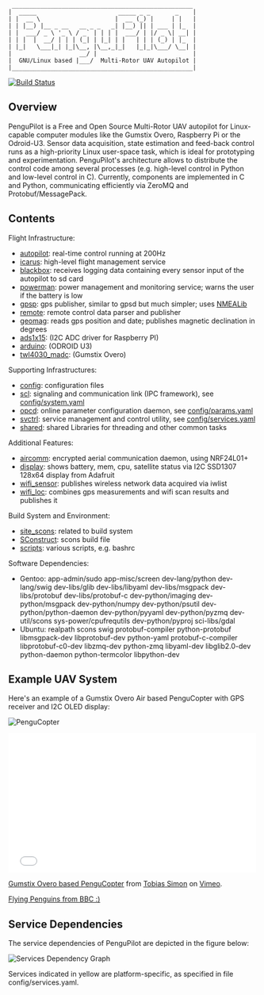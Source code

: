      ___________________________________________________
    |  _____                       _____ _ _       _    |
    | |  __ \                     |  __ (_) |     | |   |
    | | |__) |__ _ __   __ _ _   _| |__) || | ___ | |_  |
    | |  ___/ _ \ '_ \ / _` | | | |  ___/ | |/ _ \| __| |
    | | |  |  __/ | | | (_| | |_| | |   | | | (_) | |_  |
    | |_|   \___|_| |_|\__, |\__,_|_|   |_|_|\___/ \__| |
    |                   __/ |                           |
    |  GNU/Linux based |___/  Multi-Rotor UAV Autopilot |
    |___________________________________________________|

[![Build Status](https://travis-ci.org/PenguPilot/PenguPilot.svg?branch=master)](https://travis-ci.org/PenguPilot/PenguPilot)

Overview
--------
PenguPilot is a Free and Open Source Multi-Rotor UAV autopilot for Linux-capable computer modules like the Gumstix Overo, Raspberry Pi or the Odroid-U3.
Sensor data acquisition, state estimation and feed-back control runs as a high-priority Linux user-space task, which is ideal for prototyping and experimentation.
PenguPilot's architecture allows to distribute the control code among several processes (e.g. high-level control in Python and low-level control in C).
Currently, components are implemented in C and Python, communicating efficiently via ZeroMQ and Protobuf/MessagePack.

Contents
--------

Flight Infrastructure:
- [autopilot](autopilot): real-time control running at 200Hz
- [icarus](icarus): high-level flight management service
- [blackbox](blackbox): receives logging data containing every sensor input of the autopilot to sd card
- [powerman](powerman): power management and monitoring service; warns the user if the battery is low
- [gpsp](gpsp): gps publisher, similar to gpsd but much simpler; uses [NMEALib](https://github.com/AHR-Project/nmealib)
- [remote](remote): remote control data parser and publisher
- [geomag](geomag): reads gps position and date; publishes magnetic declination in degrees
- [ads1x15](ads1x15): (I2C ADC driver for Raspberry PI)
- [arduino](arduino): (ODROID U3)
- [twl4030_madc](twl4030_madc): (Gumstix Overo)

Supporting Infrastructures:

- [config](config): configuration files
- [scl](scl): signaling and communication link (IPC framework), see [config/system.yaml](config/system.yaml)
- [opcd](opcd): online parameter configuration daemon, see [config/params.yaml](config/params.yaml)
- [svctrl](svctrl): service management and control utility, see [config/services.yaml](config/services.yaml)
- [shared](shared): shared Libraries for threading and other common tasks

Additional Features:

- [aircomm](aircomm): encrypted aerial communication daemon, using NRF24L01+
- [display](display): shows battery, mem, cpu, satellite status via I2C SSD1307 128x64 display from Adafruit
- [wifi_sensor](wifi_sensor): publishes wireless network data acquired via iwlist
- [wifi_loc](wifi_loc): combines gps measurements and wifi scan results and publishes it

Build System and Environment:

- [site_scons](site_scons): related to build system
- [SConstruct](SConstruct): scons build file
- [scripts](scripts): various scripts, e.g. bashrc

Software Dependencies:
- Gentoo: app-admin/sudo app-misc/screen dev-lang/python dev-lang/swig dev-libs/glib dev-libs/libyaml dev-libs/msgpack dev-libs/protobuf dev-libs/protobuf-c dev-python/imaging dev-python/msgpack dev-python/numpy dev-python/psutil dev-python/python-daemon dev-python/pyyaml dev-python/pyzmq dev-util/scons sys-power/cpufrequtils dev-python/pyproj sci-libs/gdal
- Ubuntu: realpath scons swig protobuf-compiler python-protobuf libmsgpack-dev libprotobuf-dev python-yaml protobuf-c-compiler libprotobuf-c0-dev libzmq-dev python-zmq libyaml-dev libglib2.0-dev python-daemon python-termcolor libpython-dev

Example UAV System
------------------

Here's an example of a Gumstix Overo Air based PenguCopter with GPS receiver and I2C OLED display:

![PenguCopter](https://raw.github.com/PenguPilot/PenguPilot/master/doc/GumstixCopter.jpg)

<iframe src="//player.vimeo.com/video/98649107" width="500" height="281" frameborder="0" webkitallowfullscreen mozallowfullscreen allowfullscreen></iframe> <p><a href="http://vimeo.com/98649107">Gumstix Overo based PenguCopter</a> from <a href="http://vimeo.com/user10183411">Tobias Simon</a> on <a href="https://vimeo.com">Vimeo</a>.</p>


[Flying Penguins from BBC :)](https://www.youtube.com/watch?v=9dfWzp7rYR4)


Service Dependencies
--------------------
The service dependencies of PenguPilot are depicted in the figure below:

![Services Dependency Graph](https://raw.github.com/PenguPilot/PenguPilot/master/doc/ServicesGraph.png)

Services indicated in yellow are platform-specific, as specified in file config/services.yaml.
